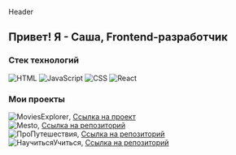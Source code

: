 Header

## Привет! Я - Саша, Frontend-разработчик

### Стек технологий

![HTML](https://img.shields.io/badge/-HTML-eb8034?style=for-the-badge&logo=html)
![JavaScript](https://img.shields.io/badge/-JavaScript-eb9f34?style=for-the-badge&logo=JavaScript)
![CSS](https://img.shields.io/badge/-CSS-036ffc?style=for-the-badge&logo=css)
![React](https://img.shields.io/badge/-React-3489eb?style=for-the-badge&logo=React)

### Мои проекты

![MoviesExplorer](https://img.shields.io/badge/-MoviesExplorer-eb8034?style=for-the-badge), [Ссылка на проект](https://moviesexplorer.wander.nomoredomains.monster/)<br>
![Mesto](https://img.shields.io/badge/-Mesto-eb9f34?style=for-the-badge), [Ссылка на репозиторий](https://github.com/Wanderwize/react-mesto-api-full-gha)<br>
![ПроПутешествия](https://img.shields.io/badge/-путешествия-036ffc?style=for-the-badge), [Ссылка на репозиторий](https://github.com/Wanderwize/russian-travel)<br>
![НаучитьсяУчиться](https://img.shields.io/badge/-Учимся-036ffc?style=for-the-badge), [Ссылка на репозиторий](https://github.com/Wanderwize/how-to-learn)<br>
